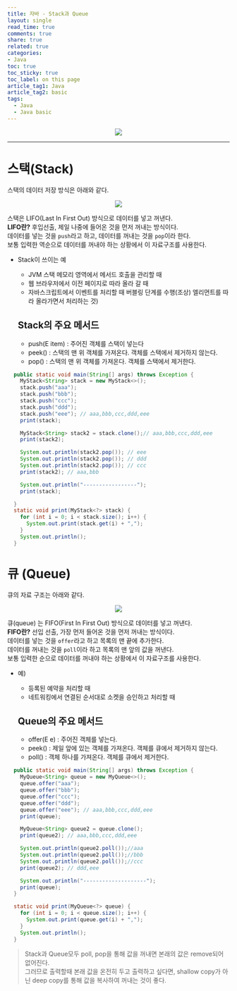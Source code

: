```yaml
---
title: 자바 - Stack과 Queue
layout: single
read_time: true
comments: true
share: true
related: true
categories:
- Java
toc: true
toc_sticky: true
toc_label: on this page
article_tag1: Java
article_tag2: basic
tags:
  - Java
  - Java basic
---
```


<center><img src="https://user-images.githubusercontent.com/68311188/91867408-9797e400-ecae-11ea-846c-22adf8b1d152.jpg"></center>

------------------------------
# 스택(Stack)

스택의 데이터 저장 방식은 아래와 같다.  
<center><img src = "https://user-images.githubusercontent.com/68311188/91978387-f7e65e80-ed5e-11ea-84fd-69b45fb78324.png"></center>

스택은 LIFO(Last In First Out) 방식으로 데이터를 넣고 꺼낸다.  
**LIFO란?** 후입선출, 제일 나중에 들어온 것을 먼저 꺼내는 방식이다.  
데이터를 넣는 것을 `push`라고 하고, 데이터를 꺼내는 것을 `pop`이라 한다.  
보통 입력한 역순으로 데이터를 꺼내야 하는 상황에서 이 자료구조를 사용한다.

* Stack이 쓰이는 예
  * JVM 스택 메모리 영역에서 메서드 호출을 관리할 때 
  * 웹 브라우저에서 이전 페이지로 따라 올라 갈 때
  * 자바스크립트에서 이벤트를 처리할 때 버블링 단계를 수행(조상) 엘리먼트를 따라 올라가면서 처리하는 것)

  ## Stack의 주요 메서드
  * push(E item) : 주어진 객체를 스택이 넣는다
  * peek() : 스택의 맨 위 객체를 가져온다. 객체를 스택에서 제거하지 않는다.
  * pop() : 스택의 맨 위 객체를 가져온다. 객체를 스택에서 제거한다.

```java
  public static void main(String[] args) throws Exception {
    MyStack<String> stack = new MyStack<>();
    stack.push("aaa");
    stack.push("bbb");
    stack.push("ccc");
    stack.push("ddd");
    stack.push("eee"); // aaa,bbb,ccc,ddd,eee
    print(stack);

    MyStack<String> stack2 = stack.clone();// aaa,bbb,ccc,ddd,eee
    print(stack2);

    System.out.println(stack2.pop()); // eee
    System.out.println(stack2.pop()); // ddd
    System.out.println(stack2.pop()); // ccc
    print(stack2); // aaa,bbb

    System.out.println("-----------------");
    print(stack);

  }
  static void print(MyStack<?> stack) {
    for (int i = 0; i < stack.size(); i++) {
      System.out.print(stack.get(i) + ",");
    }
    System.out.println();
  }
```

# 큐 (Queue)

큐의 자료 구조는 아래와 같다.
<center><img src = "https://user-images.githubusercontent.com/68311188/91979083-2c0e4f00-ed60-11ea-9020-33b8dd76a698.png"></center>

큐(queue) 는 FIFO(First In First Out) 방식으로 데이터를 넣고 꺼낸다.  
**FIFO란?** 선입 선출, 가장 먼저 들어온 것을 먼저 꺼내는 방식이다.  
데이터를 넣는 것을 `offer`라고 하고 목록의 맨 끝에 추가한다.  
데이터를 꺼내는 것을 `poll`이라 하고 목록의 맨 앞의 값을 꺼낸다.  
보통 입력한 순으로 데이터를 꺼내야 하는 상황에서 이 자료구조를 사용한다.

* 예)
  * 등록된 예약을 처리할 때 
  * 네트워킹에서 연결된 순서대로 소켓을 승인하고 처리할 때

  ## Queue의 주요 메서드
  * offer(E e) : 주어진 객체를 넣는다.
  * peek() : 제일 앞에 있는 객체를 가져온다. 객체를 큐에서 제거하지 않는다.
  * poll() : 객체 하나를 가져온다. 객체를 큐에서 제거한다.

```java
  public static void main(String[] args) throws Exception {
    MyQueue<String> queue = new MyQueue<>();
    queue.offer("aaa");
    queue.offer("bbb");
    queue.offer("ccc");
    queue.offer("ddd");
    queue.offer("eee"); // aaa,bbb,ccc,ddd,eee
    print(queue);

    MyQueue<String> queue2 = queue.clone();
    print(queue2); // aaa,bbb,ccc,ddd,eee

    System.out.println(queue2.poll());//aaa
    System.out.println(queue2.poll());//bbb
    System.out.println(queue2.poll());//ccc
    print(queue2); // ddd,eee

    System.out.println("--------------------");
    print(queue);
  }

  static void print(MyQueue<?> queue) {
    for (int i = 0; i < queue.size(); i++) {
      System.out.print(queue.get(i) + ",");
    }
    System.out.println();
  }
```

> Stack과 Queue모두 poll, pop을 통해 값을 꺼내면 본래의 값은 remove되어 없어진다.  
그러므로 출력할때 본래 값을 온전히 두고 출력하고 싶다면, shallow copy가 아닌 deep copy를 통해 값을 복사하여 꺼내는 것이 좋다.